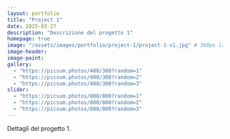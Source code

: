 ```yaml
---
layout: portfolio
title: "Project 1"
date: 2025-03-27
description: "Descrizione del progetto 1"
homepage: true
image: "/assets/images/portfolio/project-1/project-1-v1.jpg" # 360px larghezza per gestire la masonry 
image-header:
image-paint:
gallery:
  - "https://picsum.photos/400/300?random=1"
  - "https://picsum.photos/400/300?random=2"
  - "https://picsum.photos/400/300?random=3"
slider:
  - "https://picsum.photos/800/800?random=1"
  - "https://picsum.photos/800/800?random=2"
  - "https://picsum.photos/800/800?random=3"
---
```


Dettagli del progetto 1.
